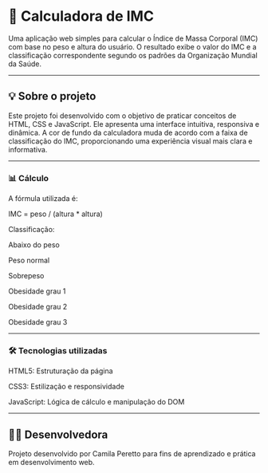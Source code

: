 # 🧮 Calculadora de IMC

Uma aplicação web simples para calcular o Índice de Massa Corporal (IMC) com base no peso e altura do usuário. O resultado exibe o valor do IMC e a classificação correspondente segundo os padrões da Organização Mundial da Saúde.

---

## 💡 Sobre o projeto

Este projeto foi desenvolvido com o objetivo de praticar conceitos de HTML, CSS e JavaScript. Ele apresenta uma interface intuitiva, responsiva e dinâmica. A cor de fundo da calculadora muda de acordo com a faixa de classificação do IMC, proporcionando uma experiência visual mais clara e informativa.

---

### 📊 Cálculo

A fórmula utilizada é:

IMC = peso / (altura * altura)

Classificação:

Abaixo do peso

Peso normal

Sobrepeso

Obesidade grau 1

Obesidade grau 2

Obesidade grau 3

---

### 🛠️ Tecnologias utilizadas

HTML5: Estruturação da página

CSS3: Estilização e responsividade

JavaScript: Lógica de cálculo e manipulação do DOM

---

## 👩‍💻 Desenvolvedora
Projeto desenvolvido por Camila Peretto para fins de aprendizado e prática em desenvolvimento web.
